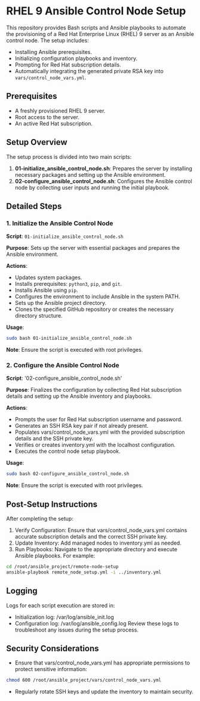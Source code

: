 # RHEL 9 Ansible Control Node Setup

This repository provides Bash scripts and Ansible playbooks to automate the provisioning of a Red Hat Enterprise Linux (RHEL) 9 server as an Ansible control node. The setup includes:

- Installing Ansible prerequisites.
- Initializing configuration playbooks and inventory.
- Prompting for Red Hat subscription details.
- Automatically integrating the generated private RSA key into `vars/control_node_vars.yml`.

## Prerequisites

- A freshly provisioned RHEL 9 server.
- Root access to the server.
- An active Red Hat subscription.

## Setup Overview

The setup process is divided into two main scripts:

1. **01-initialize_ansible_control_node.sh**: Prepares the server by installing necessary packages and setting up the Ansible environment.
2. **02-configure_ansible_control_node.sh**: Configures the Ansible control node by collecting user inputs and running the initial playbook.

## Detailed Steps

### 1. Initialize the Ansible Control Node

**Script**: `01-initialize_ansible_control_node.sh`

**Purpose**: Sets up the server with essential packages and prepares the Ansible environment.

**Actions**:

- Updates system packages.
- Installs prerequisites: `python3`, `pip`, and `git`.
- Installs Ansible using `pip`.
- Configures the environment to include Ansible in the system PATH.
- Sets up the Ansible project directory.
- Clones the specified GitHub repository or creates the necessary directory structure.

**Usage**:

```bash
sudo bash 01-initialize_ansible_control_node.sh
```
**Note**: Ensure the script is executed with root privileges.

### 2. Configure the Ansible Control Node

**Script**: '02-configure_ansible_control_node.sh'

**Purpose**: Finalizes the configuration by collecting Red Hat subscription details and setting up the Ansible inventory and playbooks.

**Actions**:

- Prompts the user for Red Hat subscription username and password.
- Generates an SSH RSA key pair if not already present.
- Populates vars/control_node_vars.yml with the provided subscription details and the SSH private key.
- Verifies or creates inventory.yml with the localhost configuration.
- Executes the control node setup playbook.

**Usage**:

```bash
sudo bash 02-configure_ansible_control_node.sh
```
**Note**: Ensure the script is executed with root privileges.

## Post-Setup Instructions

After completing the setup:
1. Verify Configuration: Ensure that vars/control_node_vars.yml contains accurate subscription details and the correct SSH private key.
2. Update Inventory: Add managed nodes to inventory.yml as needed.
3. Run Playbooks: Navigate to the appropriate directory and execute Ansible playbooks. For example:

```bash
cd /root/ansible_project/remote-node-setup
ansible-playbook remote_node_setup.yml -i ../inventory.yml
```
## Logging
Logs for each script execution are stored in:
- Initialization log: /var/log/ansible_init.log
- Configuration log: /var/log/ansible_config.log
Review these logs to troubleshoot any issues during the setup process.

## Security Considerations
- Ensure that vars/control_node_vars.yml has appropriate permissions to protect sensitive information:

```bash
chmod 600 /root/ansible_project/vars/control_node_vars.yml
```
- Regularly rotate SSH keys and update the inventory to maintain security.
